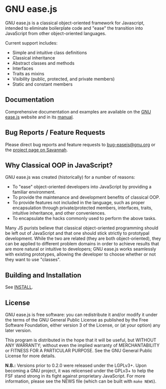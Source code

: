 # GNU ease.js
<!--
  Copyright (C) 2010, 2011, 2013, 2014, 2015 Free Software Foundation, Inc.

  This file is part of GNU ease.js.

  Copying and distribution of this file, with or without modification, are
  permitted in any medium without royalty provided the copyright notice and
  this notice are preserved.  This file is offered as-is, without warranty
  of any kind.
-->

GNU ease.js is a classical object-oriented framework for Javascript,
intended to eliminate boilerplate code and "ease" the transition into
JavaScript from other object-oriented languages.

Current support includes:

* Simple and intuitive class definitions
* Classical inheritance
* Abstract classes and methods
* Interfaces
* Traits as mixins
* Visibility (public, protected, and private members)
* Static and constant members


## Documentation
Comprehensive documentation and examples are available on the [GNU
ease.js](https://www.gnu.org/software/easejs) website and in its
[manual](https://www.gnu.org/software/easejs/manual).


## Bug Reports / Feature Requests
Please direct bug reports and feature requests to bug-easejs@gnu.org or the
[project page on Savannah](https://savannah.gnu.org/projects/easejs).


## Why Classical OOP in JavaScript?
GNU ease.js was created (historically) for a number of reasons:

* To "ease" object-oriented developers into JavaScript by providing a
  familiar environment.
* To provide the maintenance and development benefits of classical OOP.
* To provide features not included in the language, such as proper
  encapsulation through private/protected members, interfaces, traits,
  intuitive inheritance, and other conveniences.
* To encapsulate the hacks commonly used to perform the above tasks.

Many JS purists believe that classical object-oriented programming should be
left out of JavaScript and that one should stick strictly to prototypal
development. While the two are related (they are both object-oriented), they
can be applied to different problem domains in order to achieve results that
are more natural or intuitive to developers; GNU ease.js works seamlessly
with existing prototypes, allowing the developer to choose whether or not
they want to use "classes".


## Building and Installation
See [INSTALL](./INSTALL).


## License
GNU ease.js is free software: you can redistribute it and/or modify it under the
terms of the GNU General Public License as published by the Free Software
Foundation, either version 3 of the License, or (at your option) any later
version.

This program is distributed in the hope that it will be useful, but WITHOUT ANY
WARRANTY; without even the implied warranty of MERCHANTABILITY or FITNESS FOR A
PARTICULAR PURPOSE.  See the GNU General Public License for more details.

**N.B.:** Versions prior to 0.2.0 were released under the LGPLv3+. Upon becoming
a GNU project, it was relicensed under the GPLv3+ to help the FSF stand strong
in its fight against proprietary JavaScript. For more information, please see
the NEWS file (which can be built with `make NEWS`).
